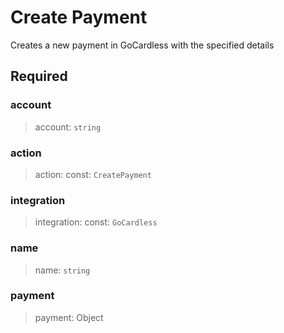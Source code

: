 # Create Payment

Creates a new payment in GoCardless with the specified details

## Required

### account

>account: `string`

### action

>action: const: `CreatePayment`

### integration

>integration: const: `GoCardless`

### name

>name: `string`

### payment

>payment: Object

